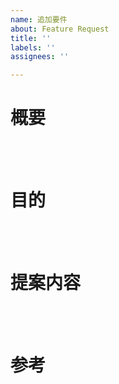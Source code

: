 ```yaml
---
name: 追加要件
about: Feature Request
title: ''
labels: ''
assignees: ''

---
```


<!-- 追加要件 -->
# 概要


<br>
<br>

# 目的


<br>
<br>

# 提案内容

<br>
<br>

# 参考


<br>
<br>
